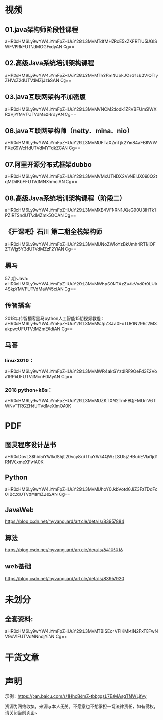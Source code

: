 # 视频

## 01.java架构师阶段性课程
aHR0cHM6Ly9wYW4uYmFpZHUuY29tL3MvMTdfMHZRcE5xZXFRTlU5UGlSWFVPRkFUTVdMOGFxdyAN
Cg==

## 02.高级Java系统培训架构课程
aHR0cHM6Ly9wYW4uYmFpZHUuY29tL3MvMTh3RmNUbkJOaG1sb2VrQTIyZHVqZ2dUTVdMZjJzbSAN
Cg==

## 03.java互联网架构不加密版
aHR0cHM6Ly9wYW4uYmFpZHUuY29tL3MvMVNCM2dodk1ZRVBFUm5lWXR2VjVfMVFUTVdMa2NrdyAN
Cg==

## 06.java互联网架构师（netty、mina、nio）
aHR0cHM6Ly9wYW4uYmFpZHUuY29tL3MvMUFTaXZmTjk2Ym84aFBBWWFXeG9WcHdUTVdMYTdkZCAN
Cg==

## 07.阿里开源分布式框架dubbo
aHR0cHM6Ly9wYW4uYmFpZHUuY29tL3MvMVMxUTNDX2VvNElJX090Q2tqMDdKbFFUTVdMNXhmciAN
Cg==

## 08.高级Java系统培训架构课程（阶段二）
aHR0cHM6Ly9wYW4uYmFpZHUuY29tL3MvMXE4VFNRN1JQeG90U3lHTk1PZlRTSndUTVdMZmk5OCAN
Cg==

## 《开课吧》石川 第二期全栈架构师
aHR0cHM6Ly9wYW4uYmFpZHUuY29tL3MvMUNoZW1oYzBkUmh4RTNjOFZTWjg5Y3dUTVdMZzF2YiAN
Cg==

## 黑马
57 期-Java:
aHR0cHM6Ly9wYW4uYmFpZHUuY29tL3MvMWhpS0NTXzZudkVod0tOLUk4SkpYMVFUTVdMaW45ciAN
Cg==

## 传智播客
2018年传智播客黑马python人工智能15期视频教程：
aHR0cHM6Ly9wYW4uYmFpZHUuY29tL3MvMVJpZ3JIa0FoTUE1N296c2M3akpwcUFUTVdMZmE0diAN
Cg==

## 马哥
### linux2016：
aHR0cHM6Ly9wYW4uYmFpZHUuY29tL3MvMWR4aktSYzdlRF9OeFd3Z2Voa1RPbUFUTVdMcnF0MyAN
Cg==

### 2018 python+k8s：
aHR0cHM6Ly9wYW4uYmFpZHUuY29tL3MvMUZKTXM2TmFBQjFMUmV6TWNvTTRGZHdUTVdMeXlmOA0K


# PDF
## 图灵程序设计丛书
aHR0cDovL3Bhbi5iYWlkdS5jb20vcy8xdThaYWk4QWZLSU5jZHBubEVIai1jd1RNV0xmeXFwIA0K

## Python
aHR0cHM6Ly9wYW4uYmFpZHUuY29tL3MvMUhoY0JkbVotdGJiZ3FzTDdFc01Bc2dUTVdMamZ2eSAN
Cg==

## JavaWeb
https://blog.csdn.net/myvanguard/article/details/83957884

## 算法
https://blog.csdn.net/myvanguard/article/details/84106018

## web基础
https://blog.csdn.net/myvanguard/article/details/83957920

# 未划分
## 全套资料:
aHR0cHM6Ly9wYW4uYmFpZHUuY29tL3MvMTBiSEc4VFlKMktIN2FxTEFwNV9xV1FUTVdMNndjYiAN
Cg==



# 干货文章

# 声明


示例：https://pan.baidu.com/s/1HhcBdmZ-tbbgqsL7EsMAsgTMWLjfvy

资源为网络收集，来源与本人无关。不愿意也不想承担一切法律责任，如有侵权，请关闭当前页面~
